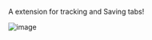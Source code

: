 A extension for tracking and Saving tabs!

![image](https://user-images.githubusercontent.com/71213649/163564260-53d6c7fa-5e50-4fef-867f-27f92d9d3aff.jpg)

